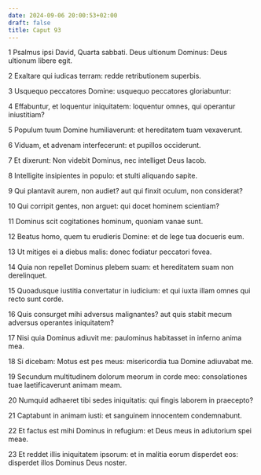 ```yaml
---
date: 2024-09-06 20:00:53+02:00
draft: false
title: Caput 93
---
```





1 Psalmus ipsi David, Quarta sabbati. Deus ultionum Dominus: Deus ultionum libere egit.

2 Exaltare qui iudicas terram: redde retributionem superbis.

3 Usquequo peccatores Domine: usquequo peccatores gloriabuntur:

4 Effabuntur, et loquentur iniquitatem: loquentur omnes, qui operantur iniustitiam?

5 Populum tuum Domine humiliaverunt: et hereditatem tuam vexaverunt.

6 Viduam, et advenam interfecerunt: et pupillos occiderunt.

7 Et dixerunt: Non videbit Dominus, nec intelliget Deus Iacob.

8 Intelligite insipientes in populo: et stulti aliquando sapite.

9 Qui plantavit aurem, non audiet? aut qui finxit oculum, non considerat?

10 Qui corripit gentes, non arguet: qui docet hominem scientiam?

11 Dominus scit cogitationes hominum, quoniam vanae sunt.

12 Beatus homo, quem tu erudieris Domine: et de lege tua docueris eum.

13 Ut mitiges ei a diebus malis: donec fodiatur peccatori fovea.

14 Quia non repellet Dominus plebem suam: et hereditatem suam non derelinquet.

15 Quoadusque iustitia convertatur in iudicium: et qui iuxta illam omnes qui recto sunt corde.

16 Quis consurget mihi adversus malignantes? aut quis stabit mecum adversus operantes iniquitatem?

17 Nisi quia Dominus adiuvit me: paulominus habitasset in inferno anima mea.

18 Si dicebam: Motus est pes meus: misericordia tua Domine adiuvabat me.

19 Secundum multitudinem dolorum meorum in corde meo: consolationes tuae laetificaverunt animam meam.

20 Numquid adhaeret tibi sedes iniquitatis: qui fingis laborem in praecepto?

21 Captabunt in animam iusti: et sanguinem innocentem condemnabunt.

22 Et factus est mihi Dominus in refugium: et Deus meus in adiutorium spei meae.

23 Et reddet illis iniquitatem ipsorum: et in malitia eorum disperdet eos: disperdet illos Dominus Deus noster.

